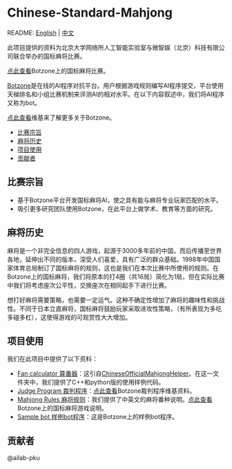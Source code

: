 # Chinese-Standard-Mahjong

README: [English](https://github.com/ailab-pku/Chinese-Standard-Mahjong/blob/master/README.md) | [中文](https://github.com/ailab-pku/Chinese-Standard-Mahjong/blob/master/README-zh.md)

此项目提供的资料为北京大学网络所人工智能实验室与微智娱（北京）科技有限公司联合举办的国标麻将比赛。

[点此查看](https://www.botzone.org.cn/static/gamecontest2020a.html)Botzone上的国标麻将比赛。

[Botzone](https://www.botzone.org.cn/)是在线的AI程序对抗平台。用户根据游戏规则编写AI程序提交，平台使用天梯排名和小组比赛机制来评测AI的相对水平。在以下内容叙述中，我们将AI程序又称为bot。

[点此查看](https://wiki.botzone.org.cn/index.php?title=%E9%A6%96%E9%A1%B5/en)维基来了解更多关于Botzone。

- [比赛宗旨](#比赛宗旨)
- [麻将历史](#麻将历史)
- [项目使用](#项目使用)
- [贡献者](#贡献者)

## 比赛宗旨

- 基于Botzone平台开发国标麻将AI，使之具有能与麻将专业玩家匹配的水平。
- 吸引更多研究团队使用Botzone，在此平台上做学术、教育等方面的研究。

## 麻将历史

麻将是一个非完全信息的四人游戏，起源于3000多年前的中国，而后传播至世界各地，延伸出不同的版本，深受人们喜爱，具有广泛的群众基础。1998年中国国家体育总局制订了国标麻将的规则，这也是我们在本次比赛中所使用的规则。在Botzone上的国标麻将，我们将原本的打4圈（共16局）简化为1局，但在实际比赛中我们将考虑座次公平性，交换座次在相同起手下进行比赛。

想打好麻将需要策略，也需要一定运气。这种不确定性增加了麻将的趣味性和挑战性。不同于日本立直麻将，国标麻将鼓励玩家采取进攻性策略，（有所表现为多吃多碰多杠），这使得游戏的可观赏性大大增加。

## 项目使用

我们在此项目中提供了以下资料：

- [Fan calculator 算番器](https://github.com/ailab-pku/Chinese-Standard-Mahjong/tree/master/fan-calculator-usage)：这引自[ChineseOfficialMahjongHelper](https://github.com/summerinsects/ChineseOfficialMahjongHelper/tree/master/Classes/mahjong-algorithm)。在这一文件夹中，我们提供了C++和python版的使用样例代码。
- [Judge Program 裁判程序](https://github.com/ailab-pku/Chinese-Standard-Mahjong/tree/master/judge)：[点此查看](https://wiki.botzone.org.cn/index.php?title=%E8%A3%81%E5%88%A4)Botzone裁判程序维基资料。
- [Mahjong Rules 麻将规则](https://github.com/ailab-pku/Chinese-Standard-Mahjong/tree/master/mahjong-rules)：我们提供了中英文的麻将番种说明。[点此查看](https://wiki.botzone.org.cn/index.php?title=National-Standard-Mahjong)Botzone上的国标麻将游戏说明。
- [Sample bot 样例bot程序](https://github.com/ailab-pku/Chinese-Standard-Mahjong/tree/master/sample-bot-Botzone)：这是Botzone上的样例bot程序。

## 贡献者

@ailab-pku
